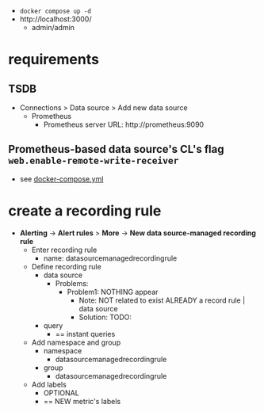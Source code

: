 * `docker compose up -d`
* http://localhost:3000/
  * admin/admin

# requirements
## TSDB
* Connections > Data source > Add new data source 
  * Prometheus
    * Prometheus server URL: http://prometheus:9090

## Prometheus-based data source's CL's flag `web.enable-remote-write-receiver`
* see [docker-compose.yml](docker-compose.yml)

# create a recording rule
* **Alerting** -> **Alert rules** > **More** -> **New data source-managed recording rule**
  * Enter recording rule
    * name: datasourcemanagedrecordingrule
  * Define recording rule
    * data source
      * Problems:
        * Problem1: NOTHING appear
          * Note: NOT related to exist ALREADY a record rule | data source
          * Solution: TODO:
    * query
      * == instant queries
  * Add namespace and group
    * namespace
      * datasourcemanagedrecordingrule
    * group
      * datasourcemanagedrecordingrule
  * Add labels
    * OPTIONAL
    * == NEW metric's labels
